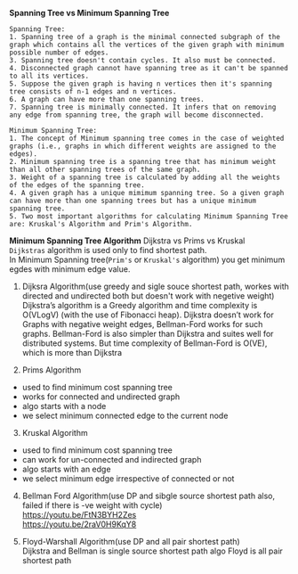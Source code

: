 **Spanning Tree vs Minimum Spanning Tree**  
```
Spanning Tree:  
1. Spanning tree of a graph is the minimal connected subgraph of the graph which contains all the vertices of the given graph with minimum possible number of edges.  
3. Spanning tree doesn't contain cycles. It also must be connected.  
4. Disconnected graph cannot have spanning tree as it can't be spanned to all its vertices.  
5. Suppose the given graph is having n vertices then it's spanning tree consists of n-1 edges and n vertices.  
6. A graph can have more than one spanning trees.  
7. Spanning tree is minimally connected. It infers that on removing any edge from spanning tree, the graph will become disconnected.  
```
```
Minimum Spanning Tree:  
1. The concept of Minimum spanning tree comes in the case of weighted graphs (i.e., graphs in which different weights are assigned to the edges).  
2. Minimum spanning tree is a spanning tree that has minimum weight than all other spanning trees of the same graph.  
3. Weight of a spanning tree is calculated by adding all the weights of the edges of the spanning tree.  
4. A given graph has a unique mimimum spanning tree. So a given graph can have more than one spanning trees but has a unique minimum spanning tree.  
5. Two most important algorithms for calculating Minimum Spanning Tree are: Kruskal's Algorithm and Prim's Algorithm.  
```


**Minimum Spanning Tree Algorithm**
Dijkstra vs Prims vs Kruskal  
`Dijkstras` algorithm is used only to find shortest path.  
In Minimum Spanning tree(`Prim's` or `Kruskal's` algorithm) you get minimum egdes with minimum edge value.  


1. Dijksra Algorithm(use greedy and sigle souce shortest path, workes with directed and undirected both but doesn't work with negetive weight)  
Dijkstra’s algorithm is a Greedy algorithm and time complexity is O(VLogV) (with the use of Fibonacci heap). Dijkstra doesn’t work for Graphs with negative weight edges, Bellman-Ford works for such graphs. Bellman-Ford is also simpler than Dijkstra and suites well for distributed systems. But time complexity of Bellman-Ford is O(VE), which is more than Dijkstra  

2. Prims Algorithm
* used to find minimum cost spanning tree  
* works for connected and undirected graph  
* algo starts with a node
* we select minimum connected edge to the current node
3. Kruskal Algorithm  
* used to find minimum cost spanning tree  
* can work for un-connected and indirected graph
* algo starts with an edge
* we select minimum edge irrespective of connected or not



4. Bellman Ford Algorithm(use DP and sibgle source shortest path also, failed if there is -ve weight with cycle)  
https://youtu.be/FtN3BYH2Zes  
https://youtu.be/2raV0H9KqY8  

5. Floyd-Warshall Algorithm(use DP and all pair shortest path)  
Dijkstra and Bellman is single source shortest path algo 
Floyd is all pair shortest path  
